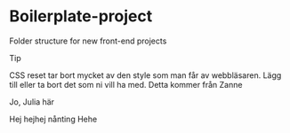 # Boilerplate-project
 Folder structure for new front-end projects

 > [!TIP]
> CSS reset tar bort mycket av den style som man får av webbläsaren. Lägg till eller ta bort det som ni vill ha med.
Detta kommer från Zanne




Jo, Julia här

Hej
hejhej
nånting
Hehe